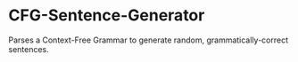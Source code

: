 # CFG-Sentence-Generator
Parses a Context-Free Grammar to generate random, grammatically-correct sentences.

